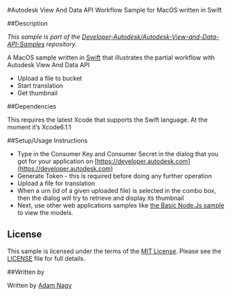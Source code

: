 #Autodesk View And Data API Workflow Sample for MacOS written in Swift

##Description

*This sample is part of the [Developer-Autodesk/Autodesk-View-and-Data-API-Samples](https://github.com/Developer-Autodesk/autodesk-view-and-data-api-samples) repository.*

A MacOS sample written in [Swift](https://developer.apple.com/swift/) that illustrates the partial workflow with Autodesk View And Data API 

* Upload a file to bucket
* Start translation
* Get thumbnail

##Dependencies

This requires the latest Xcode that supports the Swift language. At the moment it’s Xcode6.1.1

##Setup/Usage Instructions

* Type in the Consumer Key and Consumer Secret in the dialog that you got for your application on [https://developer.autodesk.com](https://developer.autodesk.com) 
* Generate Token - this is required before doing any further operation  
* Upload a file for translation
* When a urn (id of a given uploaded file) is selected in the combo box, then the dialog will try to retrieve and display  its thumbnail
* Next, use other web applications samples like [the Basic Node.Js sample](https://github.com/Developer-Autodesk/workflow-node.js-view.and.data.api) to view the models. 


## License

This sample is licensed under the terms of the [MIT License](http://opensource.org/licenses/MIT). Please see the [LICENSE](LICENSE) file for full details.

##Written by 

Written by [Adam Nagy](http://adndevblog.typepad.com/cloud_and_mobile/adam-nagy.html)   



